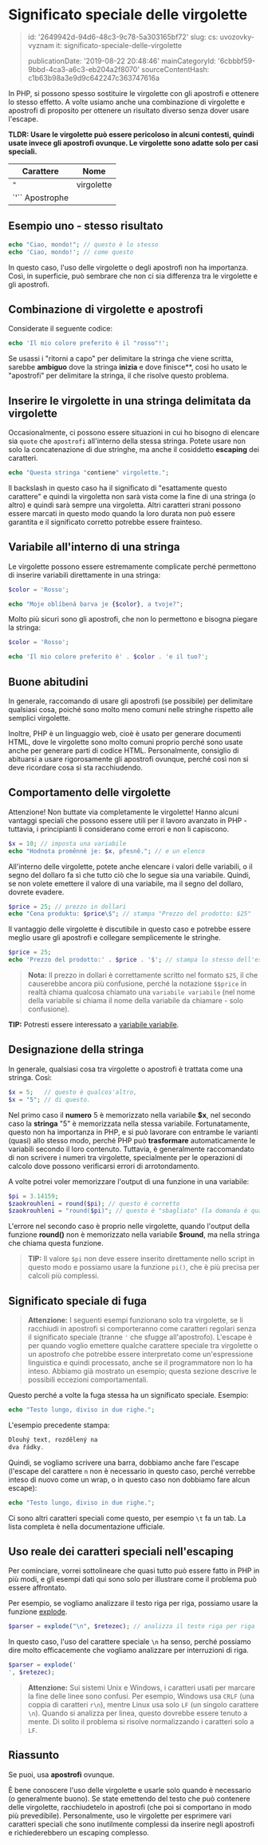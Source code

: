 Significato speciale delle virgolette
=====================================

> id: '2649942d-94d6-48c3-9c78-5a303165bf72'
> slug:
> 	cs: uvozovky-vyznam
> 	it: significato-speciale-delle-virgolette
> 
> publicationDate: '2019-08-22 20:48:46'
> mainCategoryId: '6cbbbf59-9bbd-4ca3-a6c3-eb204a2f8070'
> sourceContentHash: c1b63b98a3e9d9c642247c363747616a

In PHP, si possono spesso sostituire le virgolette con gli apostrofi e ottenere lo stesso effetto. A volte usiamo anche una combinazione di virgolette e apostrofi di proposito per ottenere un risultato diverso senza dover usare l'escape.

**TLDR: Usare le virgolette può essere pericoloso in alcuni contesti, quindi usate invece gli apostrofi ovunque. Le virgolette sono adatte solo per casi speciali.**

| Carattere | Nome |
|------|-----------
| `"` | virgolette |
| `'`` Apostrophe |

Esempio uno - stesso risultato
-----------------------------

```php
echo "Ciao, mondo!"; // questo è lo stesso
echo 'Ciao, mondo!'; // come questo
```

In questo caso, l'uso delle virgolette o degli apostrofi non ha importanza. Così, in superficie, può sembrare che non ci sia differenza tra le virgolette e gli apostrofi.

Combinazione di virgolette e apostrofi
------------------------------

Considerate il seguente codice:

```php
echo 'Il mio colore preferito è il "rosso"!';
```

Se usassi i "ritorni a capo" per delimitare la stringa che viene scritta, sarebbe **ambiguo** dove la stringa **inizia** e dove finisce**, così ho usato le "apostrofi" per delimitare la stringa, il che risolve questo problema.

Inserire le virgolette in una stringa delimitata da virgolette
---------------------------------------------------

Occasionalmente, ci possono essere situazioni in cui ho bisogno di elencare sia `quote` che `apostrofi` all'interno della stessa stringa. Potete usare non solo la concatenazione di due stringhe, ma anche il cosiddetto **escaping** dei caratteri.

```php
echo "Questa stringa "contiene" virgolette.";
```

Il backslash in questo caso ha il significato di "esattamente questo carattere" e quindi la virgoletta non sarà vista come la fine di una stringa (o altro) e quindi sarà sempre una virgoletta. Altri caratteri strani possono essere marcati in questo modo quando la loro durata non può essere garantita e il significato corretto potrebbe essere frainteso.

Variabile all'interno di una stringa
-----------------------

Le virgolette possono essere estremamente complicate perché permettono di inserire variabili direttamente in una stringa:

```php
$color = 'Rosso';

echo "Moje oblíbená barva je {$color}, a tvoje?";
```

Molto più sicuri sono gli apostrofi, che non lo permettono e bisogna piegare la stringa:

```php
$color = 'Rosso';

echo 'Il mio colore preferito è' . $color . 'e il tuo?';
```

Buone abitudini
--------------------------

In generale, raccomando di usare gli apostrofi (se possibile) per delimitare qualsiasi cosa, poiché sono molto meno comuni nelle stringhe rispetto alle semplici virgolette.

Inoltre, PHP è un linguaggio web, cioè è usato per generare documenti HTML, dove le virgolette sono molto comuni proprio perché sono usate anche per generare parti di codice HTML. Personalmente, consiglio di abituarsi a usare rigorosamente gli apostrofi ovunque, perché così non si deve ricordare cosa si sta racchiudendo.

Comportamento delle virgolette
--------------------------

Attenzione! Non buttate via completamente le virgolette! Hanno alcuni vantaggi speciali che possono essere utili per il lavoro avanzato in PHP - tuttavia, i principianti li considerano come errori e non li capiscono.

```php
$x = 10; // imposta una variabile
echo "Hodnota proměnné je: $x, přesně."; // e un elenco
```

All'interno delle virgolette, potete anche elencare i valori delle variabili, o il segno del dollaro fa sì che tutto ciò che lo segue sia una variabile. Quindi, se non volete emettere il valore di una variabile, ma il segno del dollaro, dovrete evadere.

```php
$price = 25; // prezzo in dollari
echo "Cena produktu: $price\$"; // stampa "Prezzo del prodotto: $25"
```

Il vantaggio delle virgolette è discutibile in questo caso e potrebbe essere meglio usare gli apostrofi e collegare semplicemente le stringhe.

```php
$price = 25;
echo 'Prezzo del prodotto:' . $price . '$'; // stampa lo stesso dell'esempio precedente
```

> **Nota:** Il prezzo in dollari è correttamente scritto nel formato `$25`, il che causerebbe ancora più confusione, perché la notazione `$$price` in realtà chiama qualcosa chiamato una `variabile variabile` (nel nome della variabile si chiama il nome della variabile da chiamare - solo confusione).

**TIP:** Potresti essere interessato a <a href="/promenna-variabile">variabile variabile</a>.

Designazione della stringa
--------------------------

In generale, qualsiasi cosa tra virgolette o apostrofi è trattata come una stringa. Così:

```php
$x = 5;   // questo è qualcos'altro,
$x = "5"; // di questo.
```

Nel primo caso il **numero** 5 è memorizzato nella variabile **$x**, nel secondo caso la **stringa** "5" è memorizzata nella stessa variabile. Fortunatamente, questo non ha importanza in PHP, e si può lavorare con entrambe le varianti (quasi) allo stesso modo, perché PHP può **trasformare** automaticamente le variabili secondo il loro contenuto. Tuttavia, è generalmente raccomandato di non scrivere i numeri tra virgolette, specialmente per le operazioni di calcolo dove possono verificarsi errori di arrotondamento.

A volte potrei voler memorizzare l'output di una funzione in una variabile:

```php
$pi = 3.14159;
$zaokrouhleni = round($pi); // questo è corretto
$zaokrouhleni = "round($pi)"; // questo è "sbagliato" (la domanda è quale output mi aspetto).
```

L'errore nel secondo caso è proprio nelle virgolette, quando l'output della funzione **round()** non è memorizzato nella variabile **$round**, ma nella stringa che chiama questa funzione.
> **TIP:** Il valore `$pi` non deve essere inserito direttamente nello script in questo modo e possiamo usare la funzione `pi()`, che è più precisa per calcoli più complessi.

Significato speciale di fuga
--------------------------

> **Attenzione:** I seguenti esempi funzionano solo tra virgolette, se li racchiudi in apostrofi si comporteranno come caratteri regolari senza il significato speciale (tranne ``'`` che sfugge all'apostrofo).
L'escape è per quando voglio emettere qualche carattere speciale tra virgolette o un apostrofo che potrebbe essere interpretato come un'espressione linguistica e quindi processato, anche se il programmatore non lo ha inteso. Abbiamo già mostrato un esempio; questa sezione descrive le possibili eccezioni comportamentali.

Questo perché a volte la fuga stessa ha un significato speciale. Esempio:

```php
echo "Testo lungo, diviso in due righe.";
```

L'esempio precedente stampa:

```php
Dlouhý text, rozdělený na
dva řádky.
```

Quindi, se vogliamo scrivere una barra, dobbiamo anche fare l'escape (l'escape del carattere `n` non è necessario in questo caso, perché verrebbe inteso di nuovo come un wrap, o in questo caso non dobbiamo fare alcun escape):

```php
echo "Testo lungo, diviso in due righe.";
```

Ci sono altri caratteri speciali come questo, per esempio `\t` fa un tab. La lista completa è nella documentazione ufficiale.

Uso reale dei caratteri speciali nell'escaping
-----------------------------------------------

Per cominciare, vorrei sottolineare che quasi tutto può essere fatto in PHP in più modi, e gli esempi dati qui sono solo per illustrare come il problema può essere affrontato.

Per esempio, se vogliamo analizzare il testo riga per riga, possiamo usare la funzione <a href="/explode">explode</a>.

```php
$parser = explode("\n", $retezec); // analizza il testo riga per riga
```

In questo caso, l'uso del carattere speciale `\n` ha senso, perché possiamo dire molto efficacemente che vogliamo analizzare per interruzioni di riga.

```php
$parser = explode('
', $retezec);
```

> **Attenzione:** Sui sistemi Unix e Windows, i caratteri usati per marcare la fine delle linee sono confusi. Per esempio, Windows usa `CRLF` (una coppia di caratteri `r\n`), mentre Linux usa solo `LF` (un singolo carattere `\n`). Quando si analizza per linea, questo dovrebbe essere tenuto a mente. Di solito il problema si risolve normalizzando i caratteri solo a `LF`.

Riassunto
-------

Se puoi, usa **apostrofi** ovunque.

È bene conoscere l'uso delle virgolette e usarle solo quando è necessario (o generalmente buono). Se state emettendo del testo che può contenere delle virgolette, racchiudetelo in apostrofi (che poi si comportano in modo più prevedibile). Personalmente, uso le virgolette per esprimere vari caratteri speciali che sono inutilmente complessi da inserire negli apostrofi e richiederebbero un escaping complesso.
